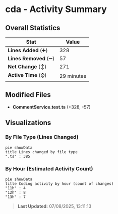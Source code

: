 # cda - Activity Summary 

## Overall Statistics

| Stat                   | Value                                                             |
| ---------------------- | ----------------------------------------------------------------- |
| **Lines Added** (➕)   | 328                                          |
| **Lines Removed** (➖) | 57                                        |
| **Net Change** (↕)    | 271                |
| **Active Time** (⌚)   | 29 minutes |


## Modified Files
- **CommentService.test.ts** (+328, -57)

## Visualizations

### By File Type (Lines Changed)

```mermaid
pie showData
title Lines changed by file type
".ts" : 385
```

### By Hour (Estimated Activity Count)

```mermaid
pie showData
title Coding activity by hour (count of changes)
"11h" : 4
"12h" : 8
"13h" : 7
```


> **Last Updated:** 07/08/2025, 13:11:13